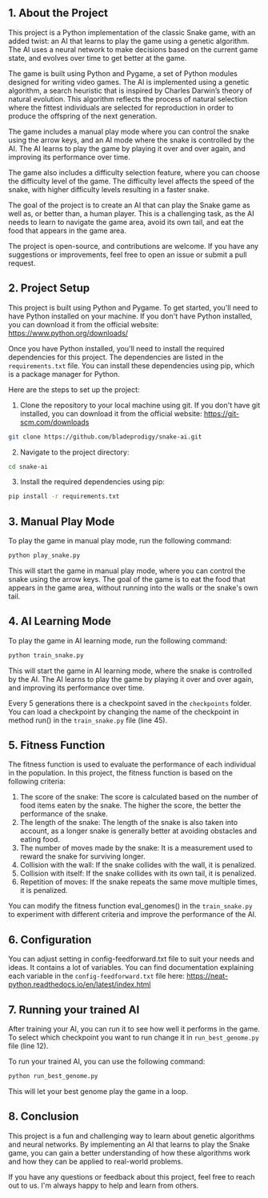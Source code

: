## 1. About the Project

This project is a Python implementation of the classic Snake game, with an added twist: an AI that learns to play the game using a genetic algorithm. The AI uses a neural network to make decisions based on the current game state, and evolves over time to get better at the game.

The game is built using Python and Pygame, a set of Python modules designed for writing video games. The AI is implemented using a genetic algorithm, a search heuristic that is inspired by Charles Darwin’s theory of natural evolution. This algorithm reflects the process of natural selection where the fittest individuals are selected for reproduction in order to produce the offspring of the next generation.

The game includes a manual play mode where you can control the snake using the arrow keys, and an AI mode where the snake is controlled by the AI. The AI learns to play the game by playing it over and over again, and improving its performance over time.

The game also includes a difficulty selection feature, where you can choose the difficulty level of the game. The difficulty level affects the speed of the snake, with higher difficulty levels resulting in a faster snake.

The goal of the project is to create an AI that can play the Snake game as well as, or better than, a human player. This is a challenging task, as the AI needs to learn to navigate the game area, avoid its own tail, and eat the food that appears in the game area.

The project is open-source, and contributions are welcome. If you have any suggestions or improvements, feel free to open an issue or submit a pull request.

## 2. Project Setup

This project is built using Python and Pygame. To get started, you'll need to have Python installed on your machine. If you don't have Python installed, you can download it from the official website: https://www.python.org/downloads/

Once you have Python installed, you'll need to install the required dependencies for this project. The dependencies are listed in the `requirements.txt` file. You can install these dependencies using pip, which is a package manager for Python.

Here are the steps to set up the project:

1. Clone the repository to your local machine using git. If you don't have git installed, you can download it from the official website: https://git-scm.com/downloads

```bash
git clone https://github.com/bladeprodigy/snake-ai.git
```

2. Navigate to the project directory:

```bash
cd snake-ai
```

3. Install the required dependencies using pip:

```bash
pip install -r requirements.txt
```

## 3. Manual Play Mode

To play the game in manual play mode, run the following command:

```bash
python play_snake.py
```

This will start the game in manual play mode, where you can control the snake using the arrow keys. The goal of the game is to eat the food that appears in the game area, without running into the walls or the snake's own tail.

## 4. AI Learning Mode

To play the game in AI learning mode, run the following command:

```bash
python train_snake.py
```

This will start the game in AI learning mode, where the snake is controlled by the AI. The AI learns to play the game by playing it over and over again, and improving its performance over time.

Every 5 generations there is a checkpoint saved in the `checkpoints` folder. You can load a checkpoint by changing the name of the checkpoint in method run() in the `train_snake.py` file (line 45).

## 5. Fitness Function

The fitness function is used to evaluate the performance of each individual in the population. In this project, the fitness function is based on the following criteria:

1. The score of the snake: The score is calculated based on the number of food items eaten by the snake. The higher the score, the better the performance of the snake.
2. The length of the snake: The length of the snake is also taken into account, as a longer snake is generally better at avoiding obstacles and eating food.
3. The number of moves made by the snake: It is a measurement used to reward the snake for surviving longer.
4. Collision with the wall: If the snake collides with the wall, it is penalized.
5. Collision with itself: If the snake collides with its own tail, it is penalized.
6. Repetition of moves: If the snake repeats the same move multiple times, it is penalized.

You can modify the fitness function eval_genomes() in the `train_snake.py` to experiment with different criteria and improve the performance of the AI.

## 6. Configuration

You can adjust setting in config-feedforward.txt file to suit your needs and ideas. It contains a lot of variables. You can find documentation explaining each variable in the `config-feedforward.txt` file here: https://neat-python.readthedocs.io/en/latest/index.html

## 7. Running your trained AI

After training your AI, you can run it to see how well it performs in the game. To select which checkpoint you want to run change it in `run_best_genome.py` file (line 12).

To run your trained AI, you can use the following command:

```bash
python run_best_genome.py
```

This will let your best genome play the game in a loop.

## 8. Conclusion

This project is a fun and challenging way to learn about genetic algorithms and neural networks. By implementing an AI that learns to play the Snake game, you can gain a better understanding of how these algorithms work and how they can be applied to real-world problems.

If you have any questions or feedback about this project, feel free to reach out to us. I'm always happy to help and learn from others.